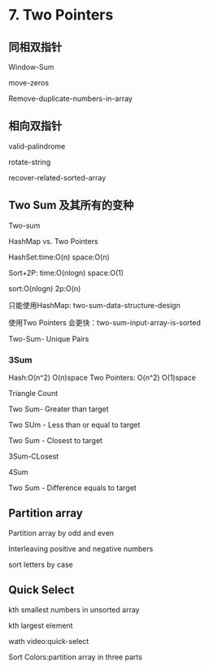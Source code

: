 
# 7. Two Pointers

## 同相双指针

Window-Sum

move-zeros

Remove-duplicate-numbers-in-array

## 相向双指针

valid-palindrome

rotate-string

recover-related-sorted-array

## Two Sum 及其所有的变种
Two-sum

HashMap vs. Two Pointers

HashSet:time:O(n) space:O(n)

Sort+2P: time:O(nlogn)  space:O(1)

sort:O(nlogn)
2p:O(n)

只能使用HashMap: two-sum-data-structure-design

使用Two Pointers 会更快：two-sum-input-array-is-sorted

Two-Sum- Unique Pairs

### 3Sum 

Hash:O(n^2) O(n)space
Two Pointers: O(n^2) O(1)space


Triangle Count


Two Sum- Greater than target

Two SUm - Less than or equal to target

Two Sum - Closest to target

3Sum-CLosest

4Sum

Two Sum - Difference equals to target

## Partition array

Partition array by odd and even

Interleaving positive and negative numbers

sort letters by case

## Quick Select

kth smallest numbers in unsorted array

kth largest element

wath video:quick-select


Sort Colors:partition array in three parts

